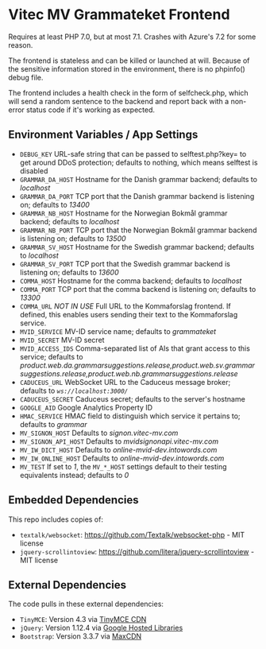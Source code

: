 # Vitec MV Grammateket Frontend
Requires at least PHP 7.0, but at most 7.1. Crashes with Azure's 7.2 for some reason.

The frontend is stateless and can be killed or launched at will. Because of the sensitive information stored in the environment, there is no phpinfo() debug file.

The frontend includes a health check in the form of selfcheck.php, which will send a random sentence to the backend and report back with a non-error status code if it's working as expected.

## Environment Variables / App Settings
* `DEBUG_KEY`	URL-safe string that can be passed to selftest.php?key= to get around DDoS protection; defaults to nothing, which means selftest is disabled
* `GRAMMAR_DA_HOST`	Hostname for the Danish grammar backend; defaults to *localhost*
* `GRAMMAR_DA_PORT`	TCP port that the Danish grammar backend is listening on; defaults to *13400*
* `GRAMMAR_NB_HOST`	Hostname for the Norwegian Bokmål grammar backend; defaults to *localhost*
* `GRAMMAR_NB_PORT`	TCP port that the Norwegian Bokmål grammar backend is listening on; defaults to *13500*
* `GRAMMAR_SV_HOST`	Hostname for the Swedish grammar backend; defaults to *localhost*
* `GRAMMAR_SV_PORT`	TCP port that the Swedish grammar backend is listening on; defaults to *13600*
* `COMMA_HOST`	Hostname for the comma backend; defaults to *localhost*
* `COMMA_PORT`	TCP port that the comma backend is listening on; defaults to *13300*
* `COMMA_URL`	*NOT IN USE* Full URL to the Kommaforslag frontend. If defined, this enables users sending their text to the Kommaforslag service.
* `MVID_SERVICE`	MV-ID service name; defaults to *grammateket*
* `MVID_SECRET`	MV-ID secret
* `MVID_ACCESS_IDS`	Comma-separated list of AIs that grant access to this service; defaults to *product.web.da.grammarsuggestions.release,product.web.sv.grammarsuggestions.release,product.web.nb.grammarsuggestions.release*
* `CADUCEUS_URL`	WebSocket URL to the Caduceus message broker; defaults to *`ws://localhost:3000/`*
* `CADUCEUS_SECRET`	Caduceus secret; defaults to the server's hostname
* `GOOGLE_AID`	Google Analytics Property ID
* `HMAC_SERVICE`	HMAC field to distinguish which service it pertains to; defaults to *grammar*
* `MV_SIGNON_HOST`	Defaults to *signon.vitec-mv.com*
* `MV_SIGNON_API_HOST`	Defaults to *mvidsignonapi.vitec-mv.com*
* `MV_IW_DICT_HOST`	Defaults to *online-mvid-dev.intowords.com*
* `MV_IW_ONLINE_HOST`	Defaults to *online-mvid-dev.intowords.com*
* `MV_TEST`	If set to *1*, the `MV_*_HOST` settings default to their testing equivalents instead; defaults to *0*

## Embedded Dependencies
This repo includes copies of:
* `textalk/websocket`: https://github.com/Textalk/websocket-php - MIT license
* `jquery-scrollintoview`: https://github.com/litera/jquery-scrollintoview - MIT license

## External Dependencies
The code pulls in these external dependencies:
* `TinyMCE`: Version 4.3 via [TinyMCE CDN](https://www.tinymce.com/download/)
* `jQuery`: Version 1.12.4 via [Google Hosted Libraries](https://developers.google.com/speed/libraries/)
* `Bootstrap`: Version 3.3.7 via [MaxCDN](http://getbootstrap.com/getting-started/#download-cdn)
